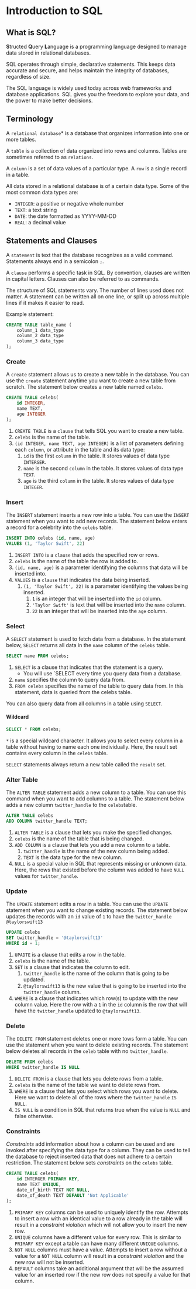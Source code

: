 # Introduction to SQL

## What is SQL?

**S**tructed **Q**uery **L**anguage is a programming language designed to manage data stored in relational databases.

SQL operates through simple, declarative statements. This keeps data accurate and secure, and helps maintain the integrity of databases, regardless of size.

The SQL language is widely used today across web frameworks and database applications. SQL gives you the freedom to explore your data, and the power to make better decisions. 

## Terminology

A `relational database`* is a database that organizes information into one or more tables. 

A `table` is a collection of data organized into rows and columns. Tables are sometimes referred to as `relations`. 

A `column` is a set of data values of a particular type. A `row` is a single record in a table.

All data stored in a relational database is of a certain data type. Some of the most common data types are:

-   `INTEGER`: a positive or negative whole number
-   `TEXT`: a text string
-   `DATE`: the date formatted as YYYY-MM-DD
-   `REAL`: a decimal value

## Statements and Clauses

A `statement` is text that the database recognizes as a valid command. Statements always end in a semicolon `;`.

A `clause` performs a specific task in SQL. By convention, clauses are written in capital letters. Clauses can also be referred to as commands.

The structure of SQL statements vary. The number of lines used does not matter. A statement can be written all on one line, or split up across multiple lines if it makes it easier to read. 

Example statement:

```sql
CREATE TABLE table_name (
	column_1 data_type
	column_2 data_type
	column_3 data_type
);
```

### Create

A `create` statement allows us to create a new table in the database. You can use the `create` statement anytime you want to create a new table from scratch. The statement below creates a new table named `celebs`.

```sql
CREATE TABLE celebs(
    id INTEGER,
    name TEXT,
    age INTEGER
);
```

1.  `CREATE TABLE` is a `clause` that tells SQL you want to create a new table.
2.  `celebs` is the name of the table.
3.  `(id INTEGER, name TEXT, age INTEGER)` is a list of parameters defining each `column`, or attribute in the table and its data type:
    1.  `id` is the first `column` in the table. It stores values of data type `INTERGER`.
    2.  `name` is the second `column` in the table. It stores values of data type `TEXT`.
    3.  `age` is the third `column` in the table. It stores values of data type `INTEGER`.

### Insert

The `INSERT` statement inserts a new row into a table. You can use the `INSERT` statement when you want to add new records. The statement below enters a record for a celebrity into the `celebs` table.

```sql
INSERT INTO celebs (id, name, age)
VALUES (1, 'Taylor Swift', 22)
```

1.  `INSERT INTO` is a `clause` that adds the specified row or rows.
2.  `celebs` is the name of the table the row is added to.
3.  `(id, name, age)` is a parameter identifying the columns that data will be inserted into.
4.  `VALUES` is a `clause` that indicates the data being inserted.
    1.  `(1, 'Taylor Swift', 22)` is a parameter identifying the values being inserted.
        1.  `1` is an integer that will be inserted into the `id` column.
        2.  `'Taylor Swift'` is text that will be inserted into the `name` column.
        3.  `22` is an integer that will be inserted into the `age` column.

### Select

A `SELECT` statement is used to fetch data from a database. In the statement below, `SELECT` returns all data in the `name` column of the `celebs` table.

```sql
SELECT name FROM celebs;
```

1.  `SELECT` is a clause that indicates that the statement is a query.
    -   You will use `SELECT every time you query data from a database.
2.  `name` specifies the column to query data from.
3.  `FROM celebs` specifies the name of the table to query data from. In this statement, data is queried from the celebs table.

You can also query data from all columns in a table using `SELECT`.

#### Wildcard

```sql
SELECT * FROM celebs;
```

`*` is a special wildcard character. It allows you to select every column in a table without having to name each one individually. Here, the result set contains every column in the `celebs` table.

`SELECT` statements always return a new table called the `result` set.

### Alter Table

The `ALTER TABLE` statement adds a new column to a table. You can use this command when you want to add columns to a table. The statement below adds a new column `twitter_handle` to the `celebs`table.

```sql
ALTER TABLE celebs
ADD COLUMN twitter_handle TEXT;
```

1.  `ALTER TABLE` is a clause that lets you make the specified changes.
2.  `celebs` is the name of the table that is being changed.
3.  `ADD COLUMN` is a clause that lets you add a new column to a table.
    1.  `twitter_handle` is the name of the new column being added.
    2.  `TEXT` is the data type for the new column.
4.  `NULL` is a special value in SQL that represents missing or unknown data. Here, the rows that existed before the column was added to have `NULL` values for `twitter_handle`.

### Update

The `UPDATE` statement edits a row in a table. You can use the `UPDATE` statement when you want to change existing records. The statement below updates the records with an `id` value of `1` to have the `twitter_handle` `@taylorswift13`

```sql
UPDATE celebs
SET twitter_handle = '@taylorswift13'
WHERE id = 1;
```

1.  `UPADTE` is a clause that edits a row in the table.
2.  `celebs` is the name of the table.
3.  `SET` is a clause that indicates the column to edit.
    1.  `twitter_handle` is the name of the column that is going to be updated.
    2.  `@taylorswift13` is the new value that is going to be inserted into the `twitter_handle` column.
4.  `WHERE` is a clause that indicates which row(s) to update with the new column value. Here the row with a `1` in the `id` column is the row that will have the `twitter_handle` updated to `@taylorswift13`.

### Delete

The `DELETE FROM` statement deletes one or more tows form a table. You can use the statement when you want to delete existing records. The statement below deletes all records in the `celeb` table with no `twitter_handle`.

```sql
DELETE FROM celebs
WHERE twitter_handle IS NULL
```

1.  `DELETE FROM` is a clause that lets you delete rows from a table.
2.  `celebs` is the name of the table we want to delete rows from.
3.  `WHERE` is a clause that lets you select which rows you want to delete. Here we want to delete all of the rows where the `twitter_handle` `IS NULL`.
4.  `IS NULL` is a condition in SQL that returns true when the value is `NULL` and false otherwise.

### Constraints

*Constraints* add information about how a column can be used and are invoked after specifying the data type for a column. They can be used to tell the database to reject inserted data that does not adhere to a certain restriction. The statement below sets *constraints* on the `celebs` table.

```sql
CREATE TABLE celebs(
	id INTERGER PRIMARY KEY,
	name TEXT UNIQUE,
	date_of_birth TEXT NOT NULL,
	date_of_death TEXT DEFAULT 'Not Applicable'
);
```

1.  `PRIMARY KEY` columns can be used to uniquely identify the row. Attempts to insert a row with an identical value to a row already in the table will result in a *constraint violation* which will not allow you to insert the new row.
2.  `UNIQUE` columns have a different value for every row. This is similar to `PRIMARY KEY` except a table can have many different `UNIQUE` columns.
3.  `NOT NULL` columns must have a value. Attempts to insert a row without a value for a `NOT NULL` column will result in a *constraint violation* and the new row will not be inserted.
4.  `DEFAULT` columns take an additional argument that will be the assumed value for an inserted row if the new row does not specify a value for that column.